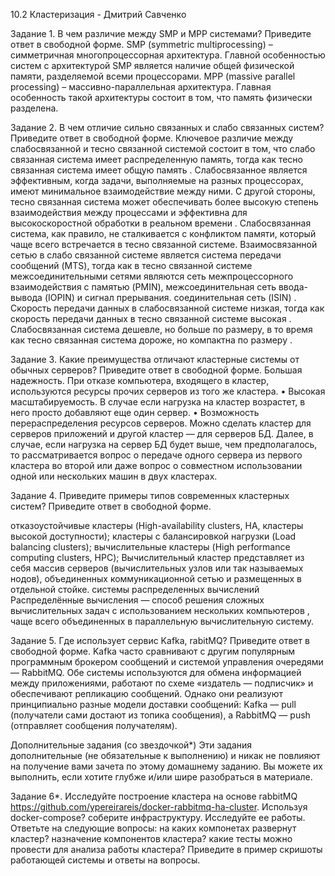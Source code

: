 10.2 Кластеризация - Дмитрий Савченко

Задание 1.
В чем различие между SMP и MPP системами?
Приведите ответ в свободной форме.
SMP (symmetric multiprocessing) – симметричная многопроцессорная архитектура. Главной особенностью систем с архитектурой SMP является наличие общей физической памяти, разделяемой всеми процессорами.
MPP (massive parallel processing) – массивно-параллельная архитектура. Главная особенность такой архитектуры состоит в том, что память физически разделена.
 

Задание 2.
В чем отличие сильно связанных и слабо связанных систем?
Приведите ответ в свободной форме.
Ключевое различие между слабосвязанной и тесно связанной системой состоит в том, что слабо связанная система имеет распределенную память, тогда как тесно связанная система имеет общую память .
Слабосвязанное является эффективным, когда задачи, выполняемые на разных процессорах, имеют минимальное взаимодействие между ними. С другой стороны, тесно связанная система может обеспечивать более высокую степень взаимодействия между процессами и эффективна для высокоскоростной обработки в реальном времени .
Слабосвязанная система, как правило, не сталкивается с конфликтом памяти, который чаще всего встречается в тесно связанной системе.
Взаимосвязанной сетью в слабо связанной системе является система передачи сообщений (MTS), тогда как в тесно связанной системе межсоединительными сетями являются сеть межпроцессорного взаимодействия с памятью (PMIN), межсоединительная сеть ввода-вывода (IOPIN) и сигнал прерывания. соединительная сеть (ISIN) .
Скорость передачи данных в слабосвязанной системе низкая, тогда как скорость передачи данных в тесно связанной системе высокая .
Слабосвязанная система дешевле, но больше по размеру, в то время как тесно связанная система дороже, но компактна по размеру .
 

Задание 3.
Какие преимущества отличают кластерные системы от обычных серверов?
Приведите ответ в свободной форме.
Большая надежность. При отказе компьютера, входящего в кластер, используются ресурсы прочих серверов из того же кластера.
• Высокая масштабируемость. В случае если нагрузка на кластер возрастет, в него просто добавляют еще один сервер.
• Возможность перераспределения ресурсов серверов. Можно сделать кластер для серверов приложений и другой кластер — для серверов БД. Далее, в случае, если нагрузка на сервер БД будет выше, чем предполагалось, то рассматривается вопрос о передаче одного сервера из первого кластера во второй или даже вопрос о совместном использовании одной или нескольких машин в двух кластерах.
 

Задание 4.
Приведите примеры типов современных кластерных систем?
Приведите ответ в свободной форме.
 
отказоустойчивые кластеры (High-availability clusters, HA, кластеры высокой доступности);
кластеры с балансировкой нагрузки (Load balancing clusters);
вычислительные кластеры (High performance computing clusters, HPC);
Вычислительный кластер представляет из себя
массив серверов (вычислительных узлов или так называемых нодов), объединенных коммуникационной сетью и размещенных в отдельной стойке.
системы распределенных вычислений
Распределённые вычисления — способ решения сложных  вычислительных задач с использованием нескольких компьютеров , чаще всего объединенных в  параллельную вычислительную систему.

Задание 5.
Где использует сервис Kafka, rabitMQ?
Приведите ответ в свободной форме.
Kafka часто сравнивают с другим популярным программным брокером сообщений и системой управления очередями — RabbitMQ. Обе системы используются для обмена информацией между приложениями, работают по схеме «издатель — подписчик» и обеспечивают репликацию сообщений. Однако они реализуют принципиально разные модели доставки сообщений: Kafka — pull (получатели сами достают из топика сообщения), а RabbitMQ — push (отправляет сообщения получателям).

Дополнительные задания (со звездочкой*)
Эти задания дополнительные (не обязательные к выполнению) и никак не повлияют на получение вами зачета по этому домашнему заданию. Вы можете их выполнить, если хотите глубже и/или шире разобраться в материале.

Задание 6*.
Исследуйте построение кластера на основе rabbitMQ https://github.com/ypereirareis/docker-rabbitmq-ha-cluster. Используя docker-compose? соберите инфраструктуру. Исследуйте ее работы.
Ответьте на следующие вопросы:
на каких компонетах развернут кластер?
назначение компонентов кластера?
какие тесты можно провести для анализа работы кластера?
Приведите в пример скришоты работающей системы и ответы на вопросы.
